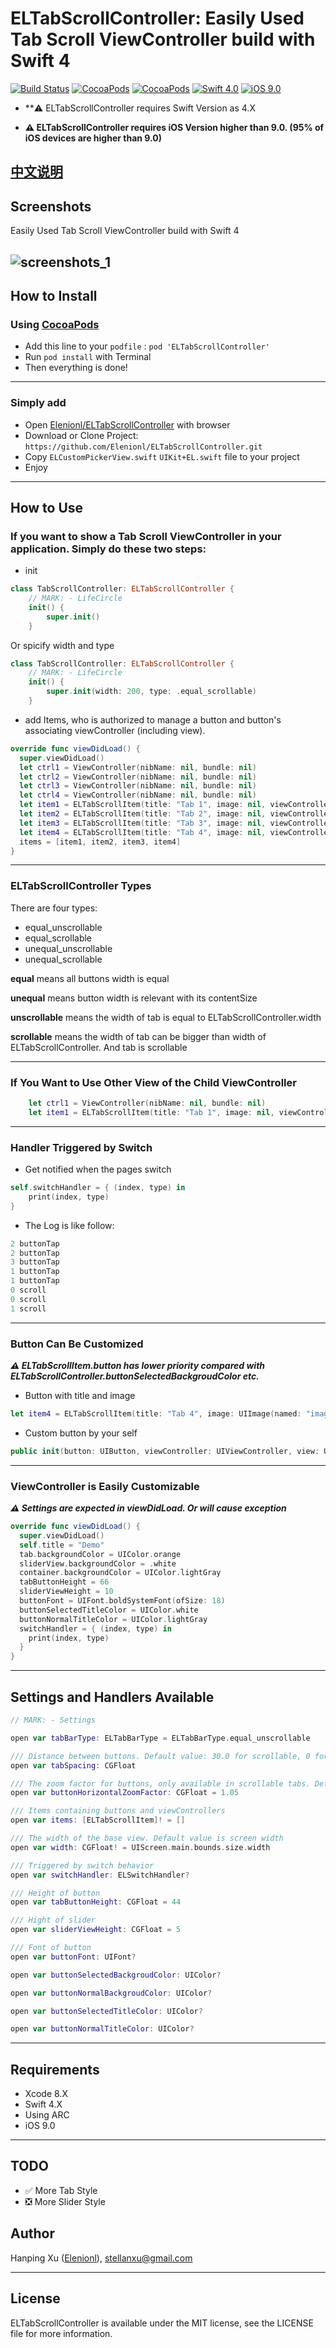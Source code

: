 ELTabScrollController: Easily Used Tab Scroll ViewController build with Swift 4
======================================

[![Build Status](https://travis-ci.org/Elenionl/ELTabScrollController.svg?branch=master)](https://travis-ci.org/Elenionl/ELTabScrollController)
[![CocoaPods](https://img.shields.io/cocoapods/v/ELTabScrollController.svg?style=flat)](https://cocoapods.org/pods/ELTabScrollController)
[![CocoaPods](https://img.shields.io/cocoapods/l/ELTabScrollController.svg?style=flat)](https://cocoapods.org/pods/ELTabScrollController)
[![Swift 4.0](https://img.shields.io/badge/Swift-4.0-blue.svg)](https://img.shields.io/badge/Swift-4.0-blue.svg)
[![iOS 9.0](https://img.shields.io/badge/iOS-9.0-blue.svg)](https://img.shields.io/badge/iOS-9.0-blue.svg)

* **:warning: ELTabScrollController requires Swift Version as 4.X


* **:warning: ELTabScrollController requires iOS Version higher than 9.0. (95% of iOS devices are higher than 9.0)**
## [中文说明](https://github.com/Elenionl/ELTabScrollController/blob/master/README%20IN%20CHINESE.md)


## Screenshots
Easily Used Tab Scroll ViewController build with Swift 4


![screenshots_1](https://raw.githubusercontent.com/Elenionl/ELTabScrollController/master/screenshots/2017-04-23%2000.40.02.gif)
----------------------

## How to Install

### Using [CocoaPods](http://cocoapods.org)

* Add this line to your ``podfile`` :
``pod 'ELTabScrollController'``
* Run `pod install` with Terminal
* Then everything is done!
-----------------------
### Simply add

* Open [Elenionl/ELTabScrollController](https://github.com/Elenionl/ELTabScrollController) with browser
* Download or Clone Project: ``https://github.com/Elenionl/ELTabScrollController.git``
* Copy ``ELCustomPickerView.swift`` ``UIKit+EL.swift`` file to your project
* Enjoy
-------------

## How to Use

### If you want to show a Tab Scroll ViewController in your application. Simply do these two steps:
* init
```Swift
class TabScrollController: ELTabScrollController {
    // MARK: - LifeCircle
    init() {
        super.init()
    }
```
Or spicify width and type
```Swift
class TabScrollController: ELTabScrollController {
    // MARK: - LifeCircle
    init() {
        super.init(width: 200, type: .equal_scrollable)
    }
```
* add Items, who is authorized to manage a button and button's associating viewController (including view).
```Swift
override func viewDidLoad() {
  super.viewDidLoad()
  let ctrl1 = ViewController(nibName: nil, bundle: nil)
  let ctrl2 = ViewController(nibName: nil, bundle: nil)
  let ctrl3 = ViewController(nibName: nil, bundle: nil)
  let ctrl4 = ViewController(nibName: nil, bundle: nil)
  let item1 = ELTabScrollItem(title: "Tab 1", image: nil, viewController: ctrl1, view: nil)
  let item2 = ELTabScrollItem(title: "Tab 2", image: nil, viewController: ctrl2, view: nil)
  let item3 = ELTabScrollItem(title: "Tab 3", image: nil, viewController: ctrl3, view: nil)
  let item4 = ELTabScrollItem(title: "Tab 4", image: nil, viewController: ctrl4, view: nil)
  items = [item1, item2, item3, item4]
}
```
----------------------
### ELTabScrollController Types
There are four types:
* equal_unscrollable
* equal_scrollable
* unequal_unscrollable
* unequal_scrollable


**equal** means all buttons width is equal

**unequal** means button width is relevant with its contentSize

**unscrollable** means the width of tab is equal to ELTabScrollController.width

**scrollable** means the width of tab can be bigger than width of ELTabScrollController. And tab is scrollable



----------------------
### If You Want to Use Other View of the Child ViewController

```Swift
    let ctrl1 = ViewController(nibName: nil, bundle: nil)
    let item1 = ELTabScrollItem(title: "Tab 1", image: nil, viewController: ctrl1, view: ctrl1.tableView)
```
--------------
### Handler Triggered by Switch

* Get notified when the pages switch
```Swift
self.switchHandler = { (index, type) in
    print(index, type)
}
```
* The Log is like follow:
```Swift
2 buttonTap
2 buttonTap
3 buttonTap
1 buttonTap
1 buttonTap
0 scroll
0 scroll
1 scroll
```
--------------------------
### Button Can Be Customized
***:warning: ELTabScrollItem.button has lower priority compared with ELTabScrollController.buttonSelectedBackgroudColor etc.***
* Button with title and image
```Swift
let item4 = ELTabScrollItem(title: "Tab 4", image: UIImage(named: "image"), viewController: ctrl4, view: nil)
```
* Custom button by your self
```Swift
public init(button: UIButton, viewController: UIViewController, view: UIView?)
```
--------------------
### ViewController is Easily Customizable
***:warning: Settings are expected in viewDidLoad. Or will cause exception***
```Swift
override func viewDidLoad() {
  super.viewDidLoad()
  self.title = "Demo"
  tab.backgroundColor = UIColor.orange
  sliderView.backgroundColor = .white
  container.backgroundColor = UIColor.lightGray
  tabButtonHeight = 66
  sliderViewHeight = 10
  buttonFont = UIFont.boldSystemFont(ofSize: 18)
  buttonSelectedTitleColor = UIColor.white
  buttonNormalTitleColor = UIColor.lightGray
  switchHandler = { (index, type) in
    print(index, type)
  }
}
```
-----------------
## Settings and Handlers Available

```Swift
// MARK: - Settings

open var tabBarType: ELTabBarType = ELTabBarType.equal_unscrollable

/// Distance between buttons. Default value: 30.0 for scrollable, 0 for unscrollable.
open var tabSpacing: CGFloat

/// The zoom factor for buttons, only available in scrollable tabs. Default value: 1.05
open var buttonHorizontalZoomFactor: CGFloat = 1.05

/// Items containing buttons and viewControllers
open var items: [ELTabScrollItem]! = []

/// The width of the base view. Default value is screen width
open var width: CGFloat! = UIScreen.main.bounds.size.width

/// Triggered by switch behavior
open var switchHandler: ELSwitchHandler?

/// Height of button
open var tabButtonHeight: CGFloat = 44

/// Hight of slider
open var sliderViewHeight: CGFloat = 5

/// Font of button
open var buttonFont: UIFont?

open var buttonSelectedBackgroudColor: UIColor?

open var buttonNormalBackgroudColor: UIColor?

open var buttonSelectedTitleColor: UIColor?

open var buttonNormalTitleColor: UIColor?

```
------------
## Requirements

* Xcode 8.X
* Swift 4.X
* Using ARC
* iOS 9.0
--------------

## TODO

* ✅  More Tab Style
* ❎  More Slider Style

## Author

Hanping Xu ([Elenionl](https://github.com/Elenionl)), stellanxu@gmail.com


--------------------------
## License

ELTabScrollController is available under the MIT license, see the LICENSE file for more information.
